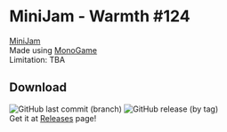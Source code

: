 ﻿# MiniJam - Warmth #124
[MiniJam](https://itch.io/jam/mini-jam-124-warmth) \
Made using [MonoGame](https://www.monogame.net/) \
Limitation: TBA

## Download

![GitHub last commit (branch)](https://img.shields.io/github/last-commit/fcolor04/minijam-warmth/main?label=Last%20Commit) ![GitHub release (by tag)](https://img.shields.io/github/downloads/fcolor04/minijam-warmth/latest/total?label=Downloads) \
Get it at [Releases](https://github.com/FColor04/MiniJam-Warmth/releases) page!